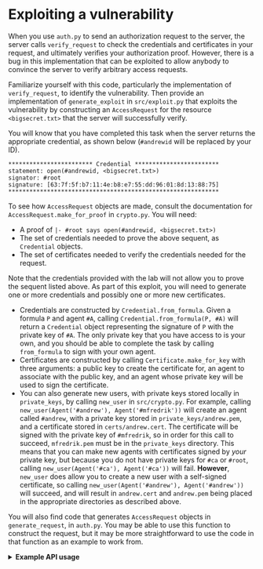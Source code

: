 # Exploiting a vulnerability

When you use `auth.py` to send an authorization request to the server, the server calls `verify_request` to check the credentials and certificates in your request, and ultimately verifies your authorization proof. However, there is a bug in this implementation that can be exploited to allow anybody to convince the server to verify arbitrary access requests.

Familiarize yourself with this code, particularly the implementation of `verify_request`, to identify the vulnerability. Then provide an implementation of `generate_exploit` in `src/exploit.py` that exploits the vulnerability by constructing an `AccessRequest` for the resource `<bigsecret.txt>` that the server will successfully verify. 

You will know that you have completed this task when the server returns the appropriate credential, as shown below (`#andrewid` will be replaced by your ID).

```
************************ Credential ************************
statement: open(#andrewid, <bigsecret.txt>)
signator: #root
signature: [63:7f:5f:b7:11:4e:b8:e7:55:dd:96:01:8d:13:88:75]
************************************************************
```

To see how `AccessRequest` objects are made, consult the documentation for `AccessRequest.make_for_proof` in `crypto.py`. You will need:
* A proof of `|- #root says open(#andrewid, <bigsecret.txt>)`
* The set of credentials needed to prove the above sequent, as `Credential` objects.
* The set of certificates needed to verify the credentials needed for the request.

Note that the credentials provided with the lab will not allow you to prove the sequent listed above. As part of this exploit, you will need to generate one or more credentials and possibly one or more new certificates.

* Credentials are constructed by `Credential.from_formula`. Given a formula `P` and agent `#A`, calling `Credential.from_formula(P, #A)` will return a `Credential` object representing the signature of `P` with the private key of `#A`. The only private key that you have access to is your own, and you should be able to complete the task by calling `from_formula` to sign with your own agent.
* Certificates are constructed by calling `Certificate.make_for_key` with three arguments: a public key to create the certificate for, an agent to associate with the public key, and an agent whose private key will be used to sign the certificate.
* You can also generate new users, with private keys stored locally in `private_keys`, by calling `new_user` in `src/crypto.py`. For example, calling `new_user(Agent('#andrew'), Agent('#mfredrik'))` will create an agent called `#andrew`, with a private key stored in `private_keys/andrew.pem`, and a certificate stored in `certs/andrew.cert`. The certificate will be signed with the private key of `#mfredrik`, so in order for this call to succeed, `mfredrik.pem` must be in the `private_keys` directory. This means that you can make new agents with certificates signed by *your* private key, but because you do not have private keys for `#ca` or `#root`, calling `new_user(Agent('#ca'), Agent('#ca'))` will fail. **However**, `new_user` does allow you to create a new user with a self-signed certificate, so calling `new_user(Agent('#andrew'), Agent('#andrew'))` will succeed, and will result in `andrew.cert` and `andrew.pem` being placed in the appropriate directories as described above.

You will also find code that generates `AccessRequest` objects in `generate_request`, in `auth.py`. You may be able to use this function to construct the request, but it may be more straightforward to use the code in that function as an example to work from.

<details>
    <summary><b>Example API usage</b></summary>

To recap the APIs for creating credentials and agents described above, suppose that an agent `#andrew` (hypothetically) wished to use a policy which required that the "normal" certificate authority, `#ca`, in addition to their own "private" authority `#andrew_ca`, *both* issued certificates for a key before they were willing to trust it.
`#andrew` would begin by constructing a new agent to represent their private CA:
```
private_ca = new_user(Agent('#andrew_ca'), Agent('#andrew_ca'))
```
To have the private CA sign `#scotty`'s public key, they would load `#scotty`'s public key from their existing certificate, and construct a new certificate by signing it with the private CA's key:
```
scotty_normal_cert = Certificate.load_certificate(Agent('#scotty'))
scotty_private_cert = Certificate.make_for_key(scotty_normal_cert.public_key, Agent('#scotty'), Agent('#andrew_ca'))
```
This would yield a new certificate, stored in `scotty_private_cert`:
```
============================= Public Key Certificate =============================
key: [ae:dc:02:99:da:01:bd:ca:09:5f:6b:c8:90:b2:ff:e0]
agent: #scotty
*********************************** Credential ***********************************
statement: iskey(#scotty, [ae:dc:02:99:da:01:bd:ca:09:5f:6b:c8:90:b2:ff:e0])
signator: #andrew_ca
signature: [c9:b7:6c:35:1f:22:9d:35:27:78:5a:2b:86:09:59:c6]
**********************************************************************************
==================================================================================
```
`#andrew` might give them a credential that they are allowed to open a resource, created using `Credential.from_formula`:
```
scotty_cred = Credential.from_formula(parse('open(#scotty, <res>)'), Agent('#andrew'))
```
With this credential, `#scotty` could prove that they are able to access `<res>`, according to `#andrew`'s policy, and construct an access request that contains all of the necessary credentials.
```
pf = prove(parse('ca(#ca), ca(#andrew_ca), ... |- #andrew says open(#scotty, <res>)'))
andrew_cert = Certificate.load_certificate(Agent('#andrew'))
normal_ca = Certificate.load_certificate(Agent('#ca'))
request = AccessRequest.make_for_proof(pf, Agent('#scotty'), [scotty_cred], [scotty_normal_cert, scotty_private_cert, andrew_cert, normal_ca, private_ca])
```
This would yield the following access request.
```
<<<<<<<<<<<<<<<<<<<<<<<<<<<<<<<<<<<< Request <<<<<<<<<<<<<<<<<<<<<<<<<<<<<<<<<<<<<
signature:
*********************************** Credential ***********************************
statement: (#andrew says open(#scotty, <res>))
signator: #scotty
signature: [6b:84:0b:93:b8:9d:a9:1b:3b:0b:52:96:0e:e2:d7:b3]
**********************************************************************************

credentials:
*********************************** Credential ***********************************
statement: open(#scotty, <res>)
signator: #andrew
signature: [94:92:3c:37:a5:65:ec:c4:a5:8c:71:6a:37:9d:45:73]
**********************************************************************************

certificates:
============================= Public Key Certificate =============================
key: [68:d7:6c:b7:95:fb:a4:f7:a7:4f:12:44:6f:27:c5:40]
agent: #ca
*********************************** Credential ***********************************
statement: iskey(#ca, [68:d7:6c:b7:95:fb:a4:f7:a7:4f:12:44:6f:27:c5:40])
signator: #ca
signature: [52:9d:bf:45:d3:78:be:73:c0:33:57:b8:9f:df:fe:ca]
**********************************************************************************
==================================================================================
============================= Public Key Certificate =============================
key: [09:e7:53:10:07:50:de:25:7f:bc:9f:f2:94:b1:51:7f]
agent: #andrew_ca
*********************************** Credential ***********************************
statement: iskey(#andrew_ca, [09:e7:53:10:07:50:de:25:7f:bc:9f:f2:94:b1:51:7f])
signator: #andrew_ca
signature: [97:3c:4c:c4:70:12:cb:5f:2b:fb:04:11:9f:4c:40:c0]
**********************************************************************************
==================================================================================
============================= Public Key Certificate =============================
key: [62:da:f9:fd:d6:6d:89:62:cc:f7:65:f4:5d:6f:e3:cb]
agent: #andrew
*********************************** Credential ***********************************
statement: iskey(#andrew, [62:da:f9:fd:d6:6d:89:62:cc:f7:65:f4:5d:6f:e3:cb])
signator: #ca
signature: [df:3c:72:1f:2e:1a:41:6b:31:34:e7:8e:b3:fc:88:ef]
**********************************************************************************
==================================================================================
============================= Public Key Certificate =============================
key: [5a:e0:7b:85:39:93:da:aa:e9:c3:ec:13:4c:f5:46:81]
agent: #scotty
*********************************** Credential ***********************************
statement: iskey(#scotty, [5a:e0:7b:85:39:93:da:aa:e9:c3:ec:13:4c:f5:46:81])
signator: #ca
signature: [48:e6:7f:c7:38:a5:4b:d2:49:dc:0d:62:0e:d3:44:92]
**********************************************************************************
==================================================================================
============================= Public Key Certificate =============================
key: [5a:e0:7b:85:39:93:da:aa:e9:c3:ec:13:4c:f5:46:81]
agent: #scotty
*********************************** Credential ***********************************
statement: iskey(#scotty, [5a:e0:7b:85:39:93:da:aa:e9:c3:ec:13:4c:f5:46:81])
signator: #andrew_ca
signature: [b0:8a:f0:35:a4:ec:60:57:e6:9b:04:15:b8:0a:35:05]
**********************************************************************************
==================================================================================
>>>>>>>>>>>>>>>>>>>>>>>>>>>>>>>>>>>>>>>>>>>>>>>>>>>>>>>>>>>>>>>>>>>>>>>>>>>>>>>>>>
```
</details>